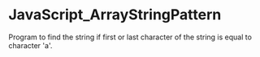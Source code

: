 # JavaScript_ArrayStringPattern
Program to find the string if first or last character of the string is equal to character 'a'.

